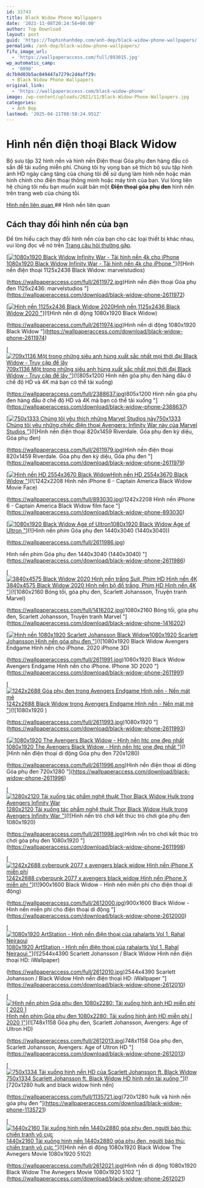 ```yaml
---
id: 33743
title: Black Widow Phone Wallpapers
date: '2021-11-08T20:24:56+00:00'
author: Top Download
layout: post
guid: 'https://Tophinhanhdep.com/anh-dep/black-widow-phone-wallpapers/'
permalink: /anh-dep/black-widow-phone-wallpapers/
fifu_image_url:
  - 'https://wallpaperaccess.com/full/893015.jpg'
wp_automatic_camp:
  - '8098'
dc7b9d03b5ac049447a7279c2d4aff29:
  - Black Widow Phone Wallpapers
original_link:
  - 'https://wallpaperaccess.com/black-widow-phone'
image: /wp-content/uploads/2021/11/Black-Widow-Phone-Wallpapers.jpg
categories:
  - Ảnh Đẹp
lastmod: '2025-04-21T08:58:24.951Z'
---
```

# Hình nền điện thoại Black Widow

Bộ sưu tập 32 hình nền và hình nền Điện thoại Góa phụ đen hàng đầu có sẵn để tải xuống miễn phí. Chúng tôi hy vọng bạn sẽ thích bộ sưu tập hình ảnh HD ngày càng tăng của chúng tôi để sử dụng làm hình nền hoặc màn hình chính cho điện thoại thông minh hoặc máy tính của bạn. Vui lòng liên hệ chúng tôi nếu bạn muốn xuất bản một **Điện thoại góa phụ đen** hình nền trên trang web của chúng tôi.

[Hình nền liên quan ](#related) ## Hình nền liên quan

## Cách thay đổi hình nền của bạn

Để tìm hiểu cách thay đổi hình nền của bạn cho các loại thiết bị khác nhau, vui lòng đọc về nó trên [Trang câu hỏi thường gặp](https://tophinhanhdep.com/faq/).

  
[[![1080x1920 Black Widow Infinity War - Tải hình nền 4k cho iPhone](https://wallpaperaccess.com/full/893015.jpg)1080x1920 Black Widow Infinity War - Tải hình nền 4k cho iPhone "](https://wallpaperaccess.com/download/black-widow-phone-893015)](![Hình nền điện thoại 1125x2436 Black Widow: marvelstudios)

(https://wallpaperaccess.com/full/2611972.jpg)Hình nền điện thoại Góa phụ đen 1125x2436: marvelstudios "](https://wallpaperaccess.com/download/black-widow-phone-2611972)

[[![Hình nền 1125x2436 Black Widow 2020](https://wallpaperaccess.com/full/2609334.jpg)Hình nền 1125x2436 Black Widow 2020 "](https://wallpaperaccess.com/download/black-widow-phone-2609334)](![Hình nền di động 1080x1920 Black Widow)

(https://wallpaperaccess.com/full/2611974.jpg)Hình nền di động 1080x1920 Black Widow "](https://wallpaperaccess.com/download/black-widow-phone-2611974)

[[![709x1136 Một trong những siêu anh hùng xuất sắc nhất mọi thời đại Black Widow - Truy cập để lấy](https://wallpaperaccess.com/full/893025.jpg)709x1136 Một trong những siêu anh hùng xuất sắc nhất mọi thời đại Black Widow - Truy cập để lấy "](https://wallpaperaccess.com/download/black-widow-phone-893025)](![805x1200 Hình nền góa phụ đen hàng đầu ở chế độ HD và 4K mà bạn có thể tải xuống)

(https://wallpaperaccess.com/full/2388637.jpg)805x1200 Hình nền góa phụ đen hàng đầu ở chế độ HD và 4K mà bạn có thể tải xuống "](https://wallpaperaccess.com/download/black-widow-phone-2388637)

[[![750x1333 Chúng tôi yêu thích những Marvel Studios này](https://wallpaperaccess.com/full/1918464.jpg)750x1333 Chúng tôi yêu những chiếc điện thoại Avengers: Infinity War này của Marvel Studios "](https://wallpaperaccess.com/download/black-widow-phone-1918464)](![Hình nền điện thoại 820x1459 Riverdale.  Góa phụ đen kỳ diệu, Góa phụ đen)

(https://wallpaperaccess.com/full/2611979.jpg)Hình nền điện thoại 820x1459 Riverdale. Góa phụ đen kỳ diệu, Góa phụ đen "](https://wallpaperaccess.com/download/black-widow-phone-2611979)

[[![Hình nền HD 2554x3670 Black Widow](https://wallpaperaccess.com/full/2609423.jpg)Hình nền HD 2554x3670 Black Widow "](https://wallpaperaccess.com/download/black-widow-phone-2609423)](![1242x2208 Hình nền iPhone 6 - Captain America Black Widow Movie Face)

(https://wallpaperaccess.com/full/893030.jpg)1242x2208 Hình nền iPhone 6 - Captain America Black Widow film face "](https://wallpaperaccess.com/download/black-widow-phone-893030)

[[![1080x1920 Black Widow Age of Ultron](https://wallpaperaccess.com/full/2611984.jpg)1080x1920 Black Widow Age of Ultron "](https://wallpaperaccess.com/download/black-widow-phone-2611984)](![Hình nền phim Góa phụ đen 1440x3040 (1440x3040))

(https://wallpaperaccess.com/full/2611986.jpg)

Hình nền phim Góa phụ đen 1440x3040 (1440x3040) "](https://wallpaperaccess.com/download/black-widow-phone-2611986)

[[![3840x4575 Black Widow 2020 Hình nền trắng Suit, Phim HD Hình nền 4K](https://wallpaperaccess.com/full/1918461.jpg)3840x4575 Black Widow 2020 Hình nền bộ đồ trắng, Phim HD Hình nền 4K "](https://wallpaperaccess.com/download/black-widow-phone-1918461)](![1080x2160 Bóng tối, góa phụ đen, Scarlett Johansson, Truyện tranh Marvel)

(https://wallpaperaccess.com/full/1416202.jpg)1080x2160 Bóng tối, góa phụ đen, Scarlett Johansson, Truyện tranh Marvel "](https://wallpaperaccess.com/download/black-widow-phone-1416202)

[[![Hình nền 1080x1920 Scarlett Johansson Black Widow](https://wallpaperaccess.com/full/430429.jpg)1080x1920 Scarlett Johansson Hình nền góa phụ đen "](https://wallpaperaccess.com/download/black-widow-phone-430429)](![1080x1920 Black Widow Avengers Endgame Hình nền cho iPhone.  2020 iPhone 3D)

(https://wallpaperaccess.com/full/2611991.jpg)1080x1920 Black Widow Avengers Endgame Hình nền cho iPhone. IPhone 3D 2020 "](https://wallpaperaccess.com/download/black-widow-phone-2611991)

[[![1242x2688 Góa phụ đen trong Avengers Endgame Hình nền - Nền mát mẻ](https://wallpaperaccess.com/full/2611992.jpg)1242x2688 Black Widow trong Avengers Endgame Hình nền - Nền mát mẻ "](https://wallpaperaccess.com/download/black-widow-phone-2611992)](![1080x1920 )

(https://wallpaperaccess.com/full/2611993.jpg)1080x1920 "](https://wallpaperaccess.com/download/black-widow-phone-2611993)

[[![1080x1920 The Avengers Black Widow - Hình nền htc one đẹp nhất](https://wallpaperaccess.com/full/2611994.jpg)1080x1920 The Avengers Black Widow - Hình nền htc one đẹp nhất "](https://wallpaperaccess.com/download/black-widow-phone-2611994)](![Hình nền điện thoại di động Góa phụ đen 720x1280)

(https://wallpaperaccess.com/full/2611996.png)Hình nền điện thoại di động Góa phụ đen 720x1280 "](https://wallpaperaccess.com/download/black-widow-phone-2611996)

[[![1280x2120 Tải xuống tác phẩm nghệ thuật Thor Black Widow Hulk trong Avengers Infinity War](https://wallpaperaccess.com/full/893073.jpg)1280x2120 Tải xuống tác phẩm nghệ thuật Thor Black Widow Hulk trong Avengers Infinity War "](https://wallpaperaccess.com/download/black-widow-phone-893073)](![Hình nền trò chơi kết thúc trò chơi góa phụ đen 1080x1920)

(https://wallpaperaccess.com/full/2611998.jpg)Hình nền trò chơi kết thúc trò chơi góa phụ đen 1080x1920 "](https://wallpaperaccess.com/download/black-widow-phone-2611998)

[[![1242x2688 cyberpunk 2077 x avengers black widow Hình nền iPhone X miễn phí](https://wallpaperaccess.com/full/2611999.jpg)1242x2688 cyberpunk 2077 x avengers black widow Hình nền iPhone X miễn phí "](https://wallpaperaccess.com/download/black-widow-phone-2611999)](![900x1600 Black Widow - Hình nền miễn phí cho điện thoại di động)

(https://wallpaperaccess.com/full/2612000.jpg)900x1600 Black Widow - Hình nền miễn phí cho điện thoại di động "](https://wallpaperaccess.com/download/black-widow-phone-2612000)

[[![1080x1920 ArtStation - Hình nền điện thoại của rahalarts Vol 1, Rahal Nejraoui](https://wallpaperaccess.com/full/2612007.jpg)1080x1920 ArtStation - Hình nền điện thoại của rahalarts Vol 1, Rahal Nejraoui "](https://wallpaperaccess.com/download/black-widow-phone-2612007)](![2544x4390 Scarlett Johansson / Black Widow Hình nền điện thoại HD: iWallpaper)

(https://wallpaperaccess.com/full/2612010.jpg)2544x4390 Scarlett Johansson / Black Widow Hình nền điện thoại HD: iWallpaper "](https://wallpaperaccess.com/download/black-widow-phone-2612010)

[[![Hình nền phim Góa phụ đen 1080x2280: Tải xuống hình ảnh HD miễn phí [ 2020 ]](https://wallpaperaccess.com/full/2612012.jpg)Hình nền phim Góa phụ đen 1080x2280: Tải xuống hình ảnh HD miễn phí \[ 2020 \]"](https://wallpaperaccess.com/download/black-widow-phone-2612012)](![748x1158 Góa phụ đen, Scarlett Johansson, Avengers: Age of Ultron HD)

(https://wallpaperaccess.com/full/2612013.jpg)748x1158 Góa phụ đen, Scarlett Johansson, Avengers: Age of Ultron HD "](https://wallpaperaccess.com/download/black-widow-phone-2612013)

[[![750x1334 Tải xuống hình nền HD của Scarlett Johansson ft. Black Widow](https://wallpaperaccess.com/full/2612014.jpg)750x1334 Scarlett Johansson ft. Black Widow HD hình nền tải xuống "](https://wallpaperaccess.com/download/black-widow-phone-2612014)](![720x1280 hulk and black widow hình nền)

(https://wallpaperaccess.com/full/1135721.jpg)720x1280 hulk và hình nền góa phụ đen "](https://wallpaperaccess.com/download/black-widow-phone-1135721)

[ [![1440x2160 Tải xuống hình nền 1440x2880 góa phụ đen, người báo thù: chiến tranh vô cực](https://wallpaperaccess.com/full/2612020.jpg)1440x2160 Tải xuống hình nền 1440x2880 góa phụ đen, người báo thù: chiến tranh vô cực "](https://wallpaperaccess.com/download/black-widow-phone-2612020)](![Hình nền di động 1080x1920 Black Widow The Avnegers Movie 1080x1920 5102)

(https://wallpaperaccess.com/full/2612021.jpg)Hình nền di động 1080x1920 Black Widow The Avnegers Movie 1080x1920 5102 "](https://wallpaperaccess.com/download/black-widow-phone-2612021)
